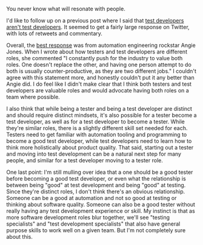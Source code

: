 You never know what will resonate with people.

I'd like to follow up on a previous post where I said that [test developers aren't test developers](http://simplythetest.tumblr.com/post/169623787610/test-developers-arent-testers). It seemed to get a fairly large response on Twitter, with lots of retweets and commentary. 

Overall, the [best response](https://twitter.com/techgirl1908/status/963974744016998401) was from automation engineering rockstar Angie Jones. When I wrote about how testers and test developers are different roles, she commented "I constantly push for the industry to value both roles. One doesn't replace the other, and having one person attempt to do both is usually counter-productive, as they are two different jobs." I couldn't agree with this statement more, and honestly couldn't put it any better than Angie did. I do feel like I didn't make clear that I think both testers and test developers are valuable roles and would advocate having both roles on a team where possible.

I also think that while being a tester and being a test developer are distinct and should require distinct mindsets, it's also possible for a tester become a test developer, as well as for a test developer to become a tester. While they're similar roles, there is a slightly different skill set needed for each. Testers need to get familiar with automation tooling and programming to become a good test developer, while test developers need to learn how to think more holistically about product quality. That said, starting out a tester and moving into test development can be a natural next step for many people, and similar for a test developer moving to a tester role.

One last point: I'm still mulling over idea that a one should be a good tester before becoming a good test developer, or even what the relationship is between being "good" at test development and being "good" at testing. Since they're distinct roles, I don't think there's an obvious relationship. Someone can be a good at automation and not so good at testing or thinking about software quality. Someone can also be a good tester without really having any test development experience or skill. My instinct is that as more software development roles blur together, we'll see "testing specialists" and "test development specialists" that also have general purpose skills to work well on a given team. But I'm not completely sure about this. 